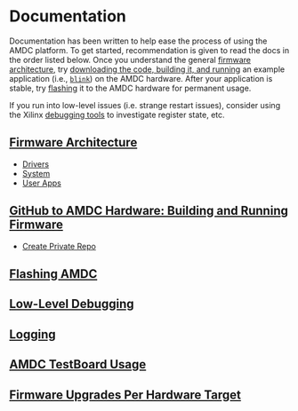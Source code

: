 # Documentation

Documentation has been written to help ease the process of using the AMDC platform. To get started, recommendation is given to read the docs in the order listed below. Once you understand the general [firmware architecture](Firmware-Architecture.md), try [downloading the code, building it, and running](Building-and-Running-Firmware.md) an example application (i.e., [`blink`](../sdk/bare/user/usr/blink/)) on the AMDC hardware. After your application is stable, try [flashing](Flashing-AMDC.md) it to the AMDC hardware for permanent usage.

If you run into low-level issues (i.e. strange restart issues), consider using the Xilinx [debugging tools](Low-Level-Debugging.md) to investigate register state, etc.

## [Firmware Architecture](Firmware-Architecture.md)
- [Drivers](Firmware-Arch-Drivers.md)
- [System](Firmware-Arch-System.md)
- [User Apps](Firmware-Arch-UserApps.md)

## [GitHub to AMDC Hardware: Building and Running Firmware](Building-and-Running-Firmware.md)
- [Create Private Repo](Create-Private-Repo.md)

## [Flashing AMDC](Flashing-AMDC.md)

## [Low-Level Debugging](Low-Level-Debugging.md)

## [Logging](Firmware-Logging.md)

## [AMDC TestBoard Usage](TestBoard-Usage.md)

## [Firmware Upgrades Per Hardware Target](Firmware-Upgrades-Per-Hardware-Target.md)
